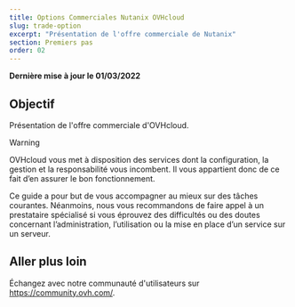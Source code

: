 ```yaml
---
title: Options Commerciales Nutanix OVHcloud
slug: trade-option
excerpt: "Présentation de l'offre commerciale de Nutanix"
section: Premiers pas
order: 02
---
```


**Dernière mise à jour le 01/03/2022**

## Objectif

Présentation de l'offre commerciale d'OVHcloud.

> [!warning]
> OVHcloud vous met à disposition des services dont la configuration, la gestion et la responsabilité vous incombent. Il vous appartient donc de ce fait d’en assurer le bon fonctionnement.
>
> Ce guide a pour but de vous accompagner au mieux sur des tâches courantes. Néanmoins, nous vous recommandons de faire appel à un prestataire spécialisé si vous éprouvez des difficultés ou des doutes concernant l’administration, l’utilisation ou la mise en place d’un service sur un serveur.
>


## Aller plus loin

Échangez avec notre communauté d'utilisateurs sur <https://community.ovh.com/>.
